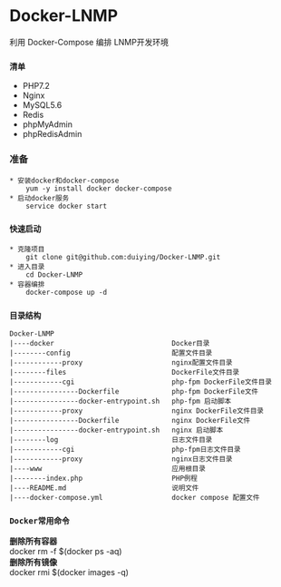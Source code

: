 # Docker-LNMP
利用 Docker-Compose 编排 LNMP开发环境  

### `清单`
- PHP7.2
- Nginx
- MySQL5.6
- Redis
- phpMyAdmin
- phpRedisAdmin

### 准备
```
* 安装docker和docker-compose
    yum -y install docker docker-compose
* 启动docker服务
    service docker start
```
### `快速启动`
```
* 克隆项目
    git clone git@github.com:duiying/Docker-LNMP.git
* 进入目录
    cd Docker-LNMP
* 容器编排
    docker-compose up -d
```
### `目录结构`
```
Docker-LNMP
|----docker                             Docker目录
|--------config                         配置文件目录
|------------proxy                      nginx配置文件目录
|--------files                          DockerFile文件目录
|------------cgi                        php-fpm DockerFile文件目录
|----------------Dockerfile             php-fpm DockerFile文件
|----------------docker-entrypoint.sh   php-fpm 启动脚本
|------------proxy                      nginx DockerFile文件目录
|----------------Dockerfile             nginx DockerFile文件
|----------------docker-entrypoint.sh   nginx 启动脚本
|--------log                            日志文件目录
|------------cgi                        php-fpm日志文件目录
|------------proxy                      nginx日志文件目录
|----www                                应用根目录
|--------index.php                      PHP例程
|----README.md                          说明文件
|----docker-compose.yml                 docker compose 配置文件
```
### `Docker常用命令`
**删除所有容器**  
docker rm -f $(docker ps -aq)  
**删除所有镜像**  
docker rmi $(docker images -q)  